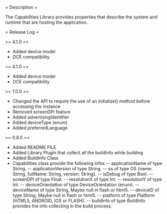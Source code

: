 = Description =

The Capabilities Library provides properties that describe the system and runtime that are hosting the application.


= Release Log =

== 4.1.0 ==

- Added device model
- DCE compatibility

== 4.1.0 ==

- Added device model
- DCE compatibility

== 1.0.0 ==

- Changed the API to require the use of an initialize() method before accessing the instance
- Removed screenDPI feature
- Added advertisingIdentifier
- Added deviceType (enum)
- Added preferredLanguage

== 0.8.0 ==

- Added README FILE
- Added Library Plugin that collect all the buildInfo while building
- Added BuildInfo Class
- Capabilities class provide the following infos
-- applicationName of type String.
-- applicationVersion of type String.
-- os of type OS {name: String, fullName: String, version: String}.
-- isDebug of type Bool.
-- screenDPI of type Float.
-- resolutionX of type Int.
-- resolutionY of type Int.
-- deviceOrientation of type DeviceOrientation (enum).
-- deviceName of type String, Maybe null in flash or html5.
-- deviceID of type String, Maybe null in flash or html5.
-- platform of type Platform (HTML5, ANDROID, IOS or FLASH).
-- buildInfo of type BuildInfo provides the info collecting in the build process.
